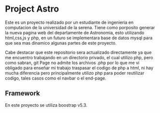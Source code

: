 # Project Astro
Este es un proyecto realizado por un estudiante de ingenieria en computacion de la universidad de la serena.
Tiene como porposito generar la nueva pagina web del departamente de Astronomia, esto utilizando html,css,js y php, en un futuro
se implementara base de datos mysql para que sea mas dinamico algunas partes de este proyecto.

Cabe destacar que este repositorio sera actualizado directamente ya que me encuentro trabajando en un directorio privado,
el cual utilizo php, pero como sabran, git Page no admite los archivos .php por lo que me vi obligado para enseñar mi trabajo
traspasar el codigo de php a html, ni hay mucha diferencia pero principalmente utilizo php para poder reutilizar codigo, tales casos
como el navbar o el end-page.

## Framework 
En este proyecto se utiliza boostrap v5.3.
